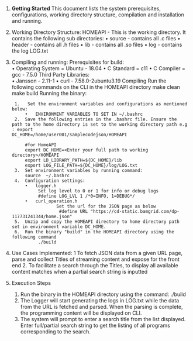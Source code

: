 1. **Getting Started**
        This document lists the system prerequisites, configurations, working directory structure, compilation and installation and running.
2. Working Directory Structure:
	HOMEAPI - This is the working directory. It contains the following sub directories:
	•	source - contains all .c files
	•	header - contains all .h files
	•	lib    - contains all .so files
	•	log    - contains the log LOG.txt
3. Compiling and running: 
	Prerequisites for build:	
	•	Operating System = Ubuntu - 18.04
	•	C Standard = c11
	•	C Compiler = gcc - 7.5.0
	Third Party Libraries:	
	•	Jansson - 2.11-1
	•	curl - 7.58.0-2ubuntu3.19
	Compiling
		Run the following commands on the CLI in the HOMEAPI directory
		make clean
		make build
	Running  the binary:

		1.	 Set the environment variables and configurations as mentioned below:	
			•	ENVIRONMENT VARIABLES TO SET IN ~/.bashrc
		2. 	Save the following entries in the .bashrc file. Ensure the path to the home directory is set to the working directory path e.g : export 				DC_HOME=/home/user001/samplecodejson/HOMEAPI
		
			#for HomeAPI
			export DC_HOME=<Enter your full path to working directory>/HOMEAPI
			export LD_LIBRARY_PATH=${DC_HOME}/lib
			export LOG_FILE_PATH=${DC_HOME}/log/LOG.txt
		3.	Set environment variables by running command:
			source  ~/.bashrc
		4.	Configuration settings:
			•	logger.h 	
				 Set log level to 0 or 1 for info or debug logs
				 #define LOG_LVL 1 /*0=INFO, 1=DEBUG*/
			•	curl_operation.h
 	              		Set the url for the JSON page as below
 	            		 #define URL "https://cd-static.bamgrid.com/dp-117731241344/home.json"
		5.	Unzip and copy the HOMEAPI directory to home directory path set in environment variable DC_HOME.
		6.	Run the binary "build" in the HOMEAPI directory using the following command
				 ./build
4.  Use Cases Implemented:
	1	To fetch JSON data from a given URL page, parse and collect Titles of streaming content and expose for the front end
	2.	To facilitate a search through the Titles, to display all available content matches when a partial search string is inputted 
5. Execution Steps

	1.	Run the binary in the HOMEAPI directory using the command: 
		./build
	2.	The Logger will start generating the logs in LOG.txt while the data from the URL is fetched and parsed. When the parsing is complete, the 			programming content will be displayed on CLI.
	3.	The system will prompt to enter a search title from the list displayed. Enter full/partial search string to get the listing of all programs 			corresponding to the search.



